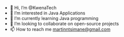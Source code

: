 - 👋 Hi, I’m @KwenaTech
- 👀 I’m interested in Java Applications
- 🌱 I’m currently learning Java programming
- 💞️ I’m looking to collaborate on open-source projects
- 📫 How to reach me martinntsimane@gmail.com

<!---
KwenaTech/KwenaTech is a ✨ special ✨ repository because its `README.md` (this file) appears on your GitHub profile.
You can click the Preview link to take a look at your changes.
--->
